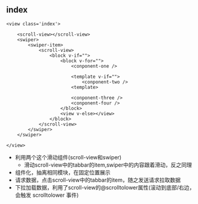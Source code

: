 ## index
```
<view class='index'>

	<scroll-view></scroll-view>
	<swiper>
		<swiper-item>
			<scroll-view>
				<block v-if="">
					<block v-for="">
						<conponent-one />
						
						<template v-if="">
							<conponent-two />
						<template>
						
						<conponent-three />
						<conponent-four />
					</block>
					<view v-else></view>
				</block>
			</scroll-view>
		</swiper>
	</swiper>
	
</view>
```
- 利用两个这个滑动组件(scroll-view和swiper)
	- 滑动scroll-view中的tabbar的item,swiper中的内容跟着滑动，反之同理
- 组件化，抽离相同模块，在固定位置展示
- 请求数据，点击scroll-view中的tabbar的item，随之发送请求拉取数据
- 下拉加载数据，利用了scroll-view的@scrolltolower属性(滚动到底部/右边，会触发 scrolltolower 事件)